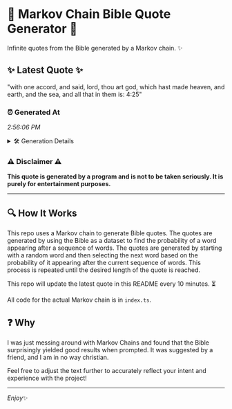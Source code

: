 # 📖 Markov Chain Bible Quote Generator 📖

Infinite quotes from the Bible generated by a Markov chain. ✨

## ✨ Latest Quote ✨
"with one accord, and said, lord, thou art god, which hast made heaven, and earth, and the sea, and all that in them is: 4:25"

### ⏰ Generated At
*2:56:06 PM*

<details>
    <summary>🛠️ Generation Details</summary>
    <p>
        <strong>🌱 Seed:</strong> with<br>
        <strong>🔄 Iterations:</strong> 24<br>
        <strong>📜 Context History:</strong><br>[ with ]: one<br>[ with, one ]: accord,<br>[ with, one, accord, ]: and<br>[ with, one, accord,, and ]: said,<br>[ with, one, accord,, and, said, ]: lord,<br>[ with, one, accord,, and, said,, lord, ]: thou<br>[ one, accord,, and, said,, lord,, thou ]: art<br>[ accord,, and, said,, lord,, thou, art ]: god,<br>[ and, said,, lord,, thou, art, god, ]: which<br>[ said,, lord,, thou, art, god,, which ]: hast<br>[ lord,, thou, art, god,, which, hast ]: made<br>[ thou, art, god,, which, hast, made ]: heaven,<br>[ art, god,, which, hast, made, heaven, ]: and<br>[ god,, which, hast, made, heaven,, and ]: earth,<br>[ which, hast, made, heaven,, and, earth, ]: and<br>[ hast, made, heaven,, and, earth,, and ]: the<br>[ made, heaven,, and, earth,, and, the ]: sea,<br>[ heaven,, and, earth,, and, the, sea, ]: and<br>[ and, earth,, and, the, sea,, and ]: all<br>[ earth,, and, the, sea,, and, all ]: that<br>[ and, the, sea,, and, all, that ]: in<br>[ the, sea,, and, all, that, in ]: them<br>[ sea,, and, all, that, in, them ]: is:<br>[ and, all, that, in, them, is: ]: 4:25<br>
    </p>
</details>

### ⚠️ Disclaimer ⚠️
**This quote is generated by a program and is not to be taken seriously. It is purely for entertainment purposes.**

---

## 🔍 How It Works

This repo uses a Markov chain to generate Bible quotes. The quotes are generated by using the Bible as a dataset to find the probability of a word appearing after a sequence of words. The quotes are generated by starting with a random word and then selecting the next word based on the probability of it appearing after the current sequence of words. This process is repeated until the desired length of the quote is reached.

This repo will update the latest quote in this README every 10 minutes. ⏳

All code for the actual Markov chain is in `index.ts`.

## ❓ Why

I was just messing around with Markov Chains and found that the Bible surprisingly yielded good results when prompted. 
It was suggested by a friend, and I am in no way christian.

Feel free to adjust the text further to accurately reflect your intent and experience with the project!

---

*Enjoy*✨
